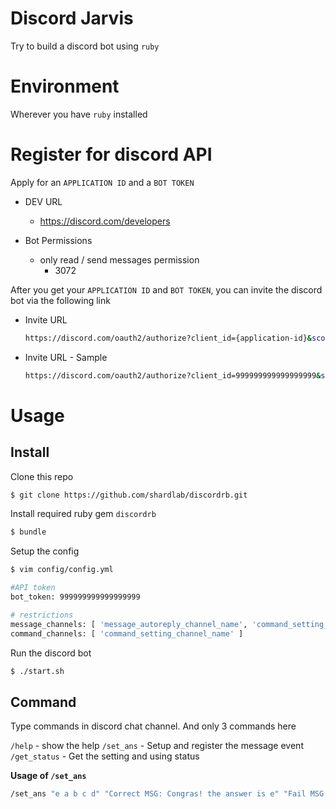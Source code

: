 # Discord Jarvis

Try to build a discord bot using `ruby`

# Environment

Wherever you have `ruby` installed

# Register for discord API

Apply for an `APPLICATION ID` and a `BOT TOKEN`

* DEV URL
  * https://discord.com/developers

* Bot Permissions
  * only read / send messages permission
    * 3072

After you get your `APPLICATION ID` and `BOT TOKEN`, you can invite the discord bot via the following link

* Invite URL

  ```bash
  https://discord.com/oauth2/authorize?client_id={application-id}&scope=bot&permissions={bot-permissions}
  ```

* Invite URL - Sample

  ```bash
  https://discord.com/oauth2/authorize?client_id=999999999999999999&scope=bot&permissions=3072
  ```

# Usage

## Install

Clone this repo

```bash
$ git clone https://github.com/shardlab/discordrb.git
```

Install required ruby gem `discordrb`

```bash
$ bundle
```

Setup the config

```bash
$ vim config/config.yml

#API token
bot_token: 999999999999999999

# restrictions
message_channels: [ 'message_autoreply_channel_name', 'command_setting_channel_name' ]
command_channels: [ 'command_setting_channel_name' ]
```

Run the discord bot

```bash
$ ./start.sh
```

## Command

Type commands in discord chat channel. And only 3 commands here

`/help`       - show the help
`/set_ans`    - Setup and register the message event
`/get_status` - Get the setting and using status


**Usage of `/set_ans`**

```bash
/set_ans "e a b c d" "Correct MSG: Congras! the answer is e" "Fail MSG: Sorry, you are trying blind guess..."
```
